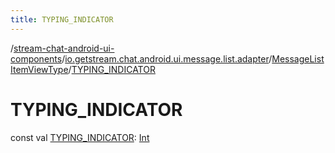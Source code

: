 ```yaml
---
title: TYPING_INDICATOR
---
```

/[stream-chat-android-ui-components](../../index.md)/[io.getstream.chat.android.ui.message.list.adapter](../index.md)/[MessageListItemViewType](index.md)/[TYPING_INDICATOR](TYPING_INDICATOR.md)  
  
  
  
# TYPING_INDICATOR  
const val [TYPING_INDICATOR](TYPING_INDICATOR.md): [Int](https://kotlinlang.org/api/latest/jvm/stdlib/kotlin/-int/index.html)
